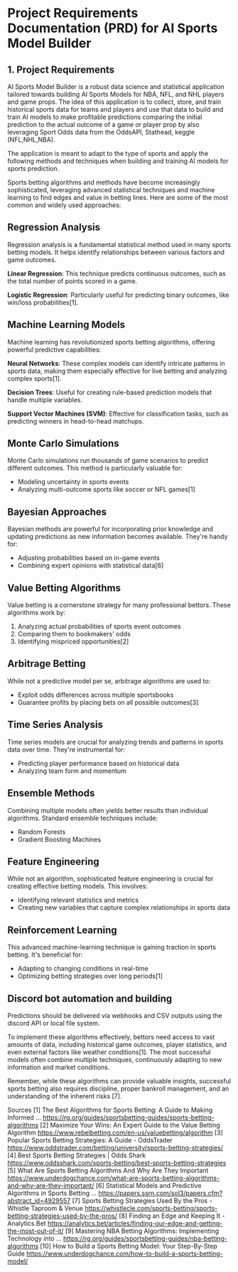 # Project Requirements Documentation (PRD) for AI Sports Model Builder

## 1. Project Requirements
AI Sports Model Builder is a robust data science and statistical application tailored towards building AI Sports Models for NBA, NFL, and NHL players and game props. The idea of this application is to collect, store, and train historical sports data for teams and players and use that data to build and train AI models to make profitable predictions comparing the initial prediction to the actual outcome of a game or player prop by also leveraging Sport Odds data from the OddsAPI, Stathead, keggle (NFL,NHL,NBA).

The application is meant to adapt to the type of sports and apply the following methods and techniques when building and training AI models for sports prediction.

Sports betting algorithms and methods have become increasingly sophisticated, leveraging advanced statistical techniques and machine learning to find edges and value in betting lines. Here are some of the most common and widely used approaches:

## Regression Analysis

Regression analysis is a fundamental statistical method used in many sports betting models. It helps identify relationships between various factors and game outcomes. 

**Linear Regression**: This technique predicts continuous outcomes, such as the total number of points scored in a game.

**Logistic Regression**: Particularly useful for predicting binary outcomes, like win/loss probabilities[1].

## Machine Learning Models

Machine learning has revolutionized sports betting algorithms, offering powerful predictive capabilities:

**Neural Networks**: These complex models can identify intricate patterns in sports data, making them especially effective for live betting and analyzing complex sports[1].

**Decision Trees**: Useful for creating rule-based prediction models that handle multiple variables.

**Support Vector Machines (SVM)**: Effective for classification tasks, such as predicting winners in head-to-head matchups.

## Monte Carlo Simulations

Monte Carlo simulations run thousands of game scenarios to predict different outcomes. This method is particularly valuable for:

- Modeling uncertainty in sports events
- Analyzing multi-outcome sports like soccer or NFL games[1]

## Bayesian Approaches

Bayesian methods are powerful for incorporating prior knowledge and updating predictions as new information becomes available. They're handy for:

- Adjusting probabilities based on in-game events
- Combining expert opinions with statistical data[6]

## Value Betting Algorithms

Value betting is a cornerstone strategy for many professional bettors. These algorithms work by:

1. Analyzing actual probabilities of sports event outcomes
2. Comparing them to bookmakers' odds
3. Identifying mispriced opportunities[2]

## Arbitrage Betting

While not a predictive model per se, arbitrage algorithms are used to:

- Exploit odds differences across multiple sportsbooks
- Guarantee profits by placing bets on all possible outcomes[3]

## Time Series Analysis

Time series models are crucial for analyzing trends and patterns in sports data over time. They're instrumental for:

- Predicting player performance based on historical data
- Analyzing team form and momentum

## Ensemble Methods

Combining multiple models often yields better results than individual algorithms. Standard ensemble techniques include:

- Random Forests
- Gradient Boosting Machines

## Feature Engineering

While not an algorithm, sophisticated feature engineering is crucial for creating effective betting models. This involves:

- Identifying relevant statistics and metrics
- Creating new variables that capture complex relationships in sports data

## Reinforcement Learning

This advanced machine-learning technique is gaining traction in sports betting. It's beneficial for:

- Adapting to changing conditions in real-time
- Optimizing betting strategies over long periods[1]

## Discord bot automation and building

Predictions should be delivered via webhooks and CSV outputs using the discord API or local file system.

To implement these algorithms effectively, bettors need access to vast amounts of data, including historical game outcomes, player statistics, and even external factors like weather conditions[1]. The most successful models often combine multiple techniques, continuously adapting to new information and market conditions.

Remember, while these algorithms can provide valuable insights, successful sports betting also requires discipline, proper bankroll management, and an understanding of the inherent risks [7].

Sources
[1] The Best Algorithms for Sports Betting: A Guide to Making Informed ... https://rg.org/guides/sportsbetting-guides/sports-betting-algorithms
[2] Maximize Your Wins: An Expert Guide to the Value Betting Algorithm https://www.rebelbetting.com/en-us/valuebetting/algorithm
[3] Popular Sports Betting Strategies: A Guide - OddsTrader https://www.oddstrader.com/betting/university/sports-betting-strategies/
[4] Best Sports Betting Strategies | Odds Shark https://www.oddsshark.com/sports-betting/best-sports-betting-strategies
[5] What Are Sports Betting Algorithms And Why Are They Important https://www.underdogchance.com/what-are-sports-betting-algorithms-and-why-are-they-important/
[6] Statistical Models and Predictive Algorithms in Sports Betting ... https://papers.ssrn.com/sol3/papers.cfm?abstract_id=4929557
[7] Sports Betting Strategies Used By the Pros - Whistle Taproom & Venue https://whistlecle.com/sports-betting/sports-betting-strategies-used-by-the-pros/
[8] Finding an Edge and Keeping It - Analytics.Bet https://analytics.bet/articles/finding-our-edge-and-getting-the-most-out-of-it/
[9] Mastering NBA Betting Algorithms: Implementing Technology into ... https://rg.org/guides/sportsbetting-guides/nba-betting-algorithms
[10] How to Build a Sports Betting Model: Your Step-By-Step Guide https://www.underdogchance.com/how-to-build-a-sports-betting-model/
